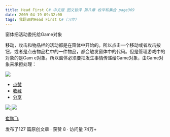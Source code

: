 ```yaml
---
title: Head First C# 中文版 图文皆译 第八章 枚举和集合 page369
date: 2009-04-19 09:32:00
tags: 我翻译的Head First C#（习作）
---
```

窗体把活动委托给Game对象

  

移动，攻击和物品栏的活动都是在窗体中开始的。所以点击一个移动或者攻击按钮，或者是点击物品栏中的一件物品，都会触发窗体中的代码。但是管理游戏中的对象的是Gam
e对象。所以窗体必须要把发生事情传递给Game对象，由Game对象来承担处理：

  

![](https://p-blog.csdn.net/images/p_blog_csdn_net/cuipengfei1/EntryImages/20090419/2009-04-19_09-12-55.jpg)

  * [ 点赞  ](javascript:;)
  * [ 收藏  ](javascript:;)
  * [ 分享 ](javascript:;)

[ ![](https://profile.csdnimg.cn/5/2/5/3_cuipengfei1)
![](https://g.csdnimg.cn/static/user-reg-year/1x/11.png)
](https://blog.csdn.net/cuipengfei1)

[ 崔鹏飞 ](https://blog.csdn.net/cuipengfei1)

发布了127 篇原创文章  ·  获赞 8  ·  访问量 74万+

